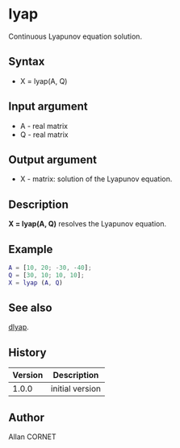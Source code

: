 # lyap

Continuous Lyapunov equation solution.

## Syntax

- X = lyap(A, Q)

## Input argument

- A - real matrix
- Q - real matrix

## Output argument

- X - matrix: solution of the Lyapunov equation.

## Description

  <p><b>X = lyap(A, Q)</b> resolves the Lyapunov equation.</p>

## Example

```matlab
A = [10, 20; -30, -40];
Q = [30, 10; 10, 10];
X = lyap (A, Q)
```

## See also

[dlyap](dlyap.md).

## History

| Version | Description     |
| ------- | --------------- |
| 1.0.0   | initial version |

## Author

Allan CORNET
